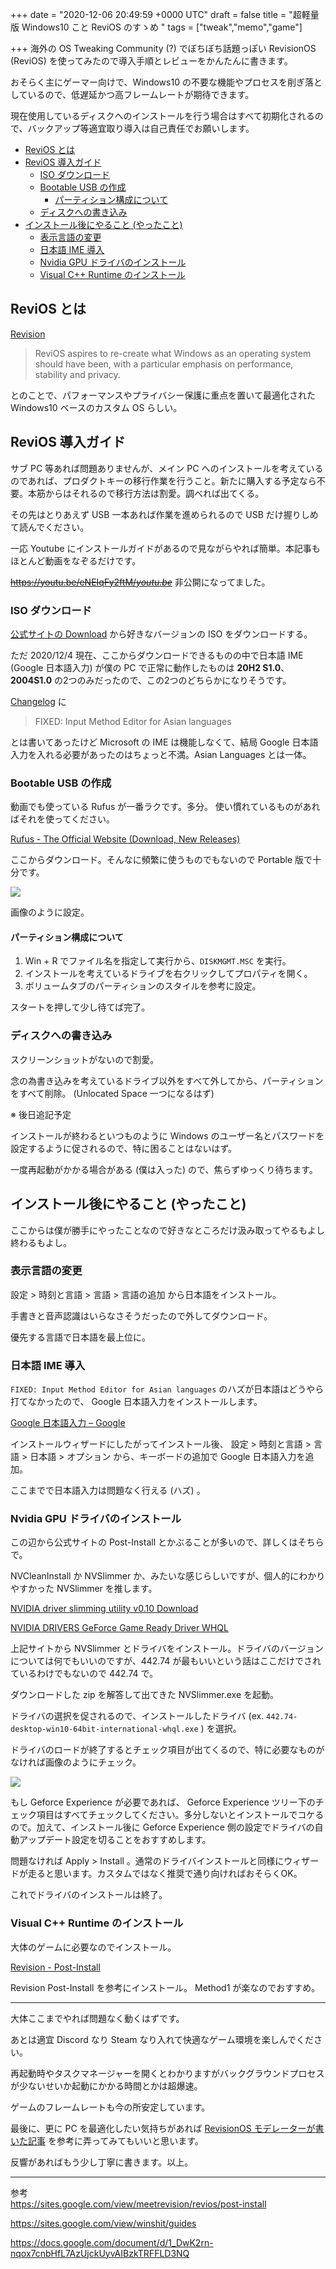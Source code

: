 
+++
date = "2020-12-06 20:49:59 +0000 UTC"
draft = false
title = "超軽量版 Windows10 こと ReviOS のすゝめ "
tags = ["tweak","memo","game"]

+++
海外の OS Tweaking Community (?) でぼちぼち話題っぽい RevisionOS (ReviOS) を使ってみたので導入手順とレビューをかんたんに書きます。

おそらく主にゲーマー向けで、Windows10 の不要な機能やプロセスを削ぎ落としているので、低遅延かつ高フレームレートが期待できます。

現在使用しているディスクへのインストールを行う場合はすべて初期化されるので、バックアップ等適宜取り導入は自己責任でお願いします。

<ul class="table-of-contents">
    <li><a href="#ReviOS-とは">ReviOS とは</a></li>
    <li><a href="#ReviOS-導入ガイド">ReviOS 導入ガイド</a><ul>
            <li><a href="#ISO-ダウンロード">ISO ダウンロード</a></li>
            <li><a href="#Bootable-USB-の作成">Bootable USB の作成</a><ul>
                    <li><a href="#パーティション構成について">パーティション構成について</a></li>
                </ul>
            </li>
            <li><a href="#ディスクへの書き込み">ディスクへの書き込み</a></li>
        </ul>
    </li>
    <li><a href="#インストール後にやること-やったこと">インストール後にやること (やったこと)</a><ul>
            <li><a href="#表示言語の変更">表示言語の変更</a></li>
            <li><a href="#日本語-IME-導入">日本語 IME 導入</a></li>
            <li><a href="#Nvidia-GPU-ドライバのインストール">Nvidia GPU ドライバのインストール</a></li>
            <li><a href="#Visual-C-Runtime-のインストール">Visual C++ Runtime のインストール</a></li>
        </ul>
    </li>
</ul>

## ReviOS とは

[Revision](https://www.revi.cc/)

>ReviOS aspires to re-create what Windows as an operating system should have been, with a particular emphasis on performance, stability and privacy.

とのことで、パフォーマンスやプライバシー保護に重点を置いて最適化された Windows10 ベースのカスタム OS らしい。

## ReviOS 導入ガイド

サブ PC 等あれば問題ありませんが、メイン PC へのインストールを考えているのであれば、プロダクトキーの移行作業を行うこと。新たに購入する予定なら不要。本筋からはそれるので移行方法は割愛。調べれば出てくる。

その先はとりあえず USB 一本あれば作業を進められるので USB だけ握りしめて読んでください。

一応 Youtube にインストールガイドがあるので見ながらやれば簡単。本記事もほとんど動画をなぞるだけです。

<s><a href="https://youtu.be/eNEIqFy2ftM/">https://youtu.be/eNEIqFy2ftM/</a><cite class="hatena-citation"><a href="https://youtu.be/eNEIqFy2ftM/">youtu.be</a></cite></s> 非公開になってました。

### ISO ダウンロード

<a href="https://www.revi.cc/revios/download">公式サイトの Download</a> から好きなバージョンの ISO をダウンロードする。

ただ 2020/12/4 現在、ここからダウンロードできるものの中で日本語 IME (Google 日本語入力) が僕の PC で正常に動作したものは <strong>20H2 S1.0</strong>、 <strong>2004S1.0</strong> の2つのみだったので、この2つのどちらかになりそうです。

<a href="https://www.revi.cc/revios/changelog">Changelog</a> に

>FIXED: Input Method Editor for Asian languages

とは書いてあったけど Microsoft の IME は機能しなくて、結局 Google 日本語入力を入れる必要があったのはちょっと不満。Asian Languages とは一体。

### Bootable USB の作成

動画でも使っている Rufus が一番ラクです。多分。
使い慣れているものがあればそれを使ってください。

<a href="https://rufus.ie/">Rufus - The Official Website (Download, New Releases)</a>

ここからダウンロード。そんなに頻繁に使うものでもないので Portable 版で十分です。

![](image1.png)

画像のように設定。

#### パーティション構成について

<ol>
<li>Win + R でファイル名を指定して実行から、<code>DISKMGMT.MSC</code> を実行。</li>
<li>インストールを考えているドライブを右クリックしてプロパティを開く。</li>
<li>ボリュームタブのパーティションのスタイルを参考に設定。</li>
</ol>


スタートを押して少し待てば完了。

### ディスクへの書き込み

スクリーンショットがないので割愛。

念の為書き込みを考えているドライブ以外をすべて外してから、パーティションをすべて削除。 (Unlocated Space 一つになるはず)

※ 後日追記予定

インストールが終わるといつものように Windows のユーザー名とパスワードを設定するように促されるので、特に困ることはないはず。

一度再起動がかかる場合がある (僕は入った) ので、焦らずゆっくり待ちます。

## インストール後にやること (やったこと)

ここからは僕が勝手にやったことなので好きなところだけ汲み取ってやるもよし終わるもよし。

### 表示言語の変更

設定 > 時刻と言語 > 言語 > 言語の追加 から日本語をインストール。

手書きと音声認識はいらなさそうだったので外してダウンロード。

優先する言語で日本語を最上位に。

### 日本語 IME 導入

<code>FIXED: Input Method Editor for Asian languages</code> のハズが日本語はどうやら打てなかったので、 Google 日本語入力をインストールします。

<a href="https://www.google.co.jp/ime/">Google 日本語入力 – Google</a>

インストールウィザードにしたがってインストール後、 設定 > 時刻と言語 > 言語 > 日本語 > オプション から、キーボードの追加で Google 日本語入力を追加。

ここまでで日本語入力は問題なく行える (ハズ) 。

### Nvidia GPU ドライバのインストール

この辺から公式サイトの Post-Install とかぶることが多いので、詳しくはそちらで。

NVCleanInstall か NVSlimmer か、みたいな感じらしいですが、個人的にわかりやすかった NVSlimmer を推します。

<a href="https://www.guru3d.com/files-get/nvidia-driver-slimming-utility,2.html">NVIDIA driver slimming utility v0.10 Download</a>

<a href="https://www.nvidia.com/download/driverResults.aspx/158756/en-us">NVIDIA DRIVERS GeForce Game Ready Driver WHQL</a>

上記サイトから NVSlimmer とドライバをインストール。ドライバのバージョンについては何でもいいのですが、442.74 が最もいいという話はここだけでされているわけでもないので 442.74 で。

ダウンロードした zip を解答して出てきた NVSlimmer.exe を起動。

ドライバの選択を促されるので、インストールしたドライバ (ex. <code>442.74-desktop-win10-64bit-international-whql.exe</code> ) を選択。

ドライバのロードが終了するとチェック項目が出てくるので、特に必要なものがなければ画像のようにチェック。

![](image2.png)

もし Geforce Experience が必要であれば、 Geforce Experience ツリー下のチェック項目はすべてチェックしてください。多分しないとインストールでコケるので。加えて、インストール後に Geforce Experience 側の設定でドライバの自動アップデート設定を切ることをおすすめします。

問題なければ Apply > Install 。通常のドライバインストールと同様にウィザードが走ると思います。カスタムではなく推奨で通り向ければおそらくOK。

これでドライバのインストールは終了。

### Visual C++ Runtime のインストール

大体のゲームに必要なのでインストール。

<a href="https://sites.google.com/view/meetrevision/revios/post-install#h.p_-aHIalM_nOwU">Revision - Post-Install</a>

Revision Post-Install を参考にインストール。 Method1 が楽なのでおすすめ。

<hr/>

大体ここまでやれば問題なく動くはずです。

あとは適宜 Discord なり Steam なり入れて快適なゲーム環境を楽しんでください。

再起動時やタスクマネージャーを開くとわかりますがバックグラウンドプロセスが少ないせいか起動にかかる時間とかは超爆速。

ゲームのフレームレートも今の所安定しています。

最後に、更に PC を最適化したい気持ちがあれば <a href="https://sites.google.com/view/winshit/guides#h.jiz8ksycd9uz">RevisionOS モデレーターが書いた記事</a> を参考に弄ってみてもいいと思います。

反響があればもう少し丁寧に書きます。以上。

<hr/>

参考<br/>
<a href="https://sites.google.com/view/meetrevision/revios/post-install">https://sites.google.com/view/meetrevision/revios/post-install</a>

<a href="https://sites.google.com/view/winshit/guides">https://sites.google.com/view/winshit/guides</a>

<a href="https://docs.google.com/document/d/1_DwK2rn-nqox7cnbHfL7AzUjckUyvAIBzkTRFFLD3NQ">https://docs.google.com/document/d/1_DwK2rn-nqox7cnbHfL7AzUjckUyvAIBzkTRFFLD3NQ</a>


